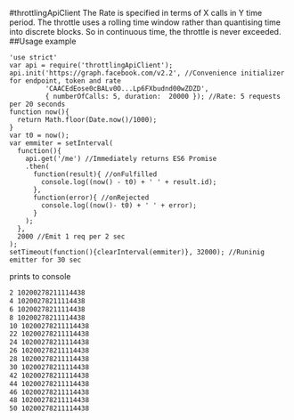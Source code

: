 #throttlingApiClient
The Rate is specified in terms of X calls in Y time period. The throttle uses a rolling time window rather than quantising time into discrete blocks. So in continuous time, the throttle is never exceeded.
##Usage example
```node
'use strict'
var api = require('throttlingApiClient');
api.init('https://graph.facebook.com/v2.2', //Convenience initializer for endpoint, token and rate
         'CAACEdEose0cBALv0O...Lp6FXbudnd00wZDZD',
         { numberOfCalls: 5, duration:  20000 }); //Rate: 5 requests per 20 seconds
function now(){
  return Math.floor(Date.now()/1000);
}
var t0 = now();
var emmiter = setInterval(
  function(){
    api.get('/me') //Immediately returns ES6 Promise
    .then(
      function(result){ //onFulfilled
        console.log((now() - t0) + ' ' + result.id);
      },
      function(error){ //onRejected
        console.log((now()- t0) + ' ' + error);
      }
    );
  },
  2000 //Emit 1 req per 2 sec
);
setTimeout(function(){clearInterval(emmiter)}, 32000); //Runinig emitter for 30 sec
```
prints to console
```bash
2 10200278211114438
4 10200278211114438
6 10200278211114438
8 10200278211114438
10 10200278211114438
22 10200278211114438
24 10200278211114438
26 10200278211114438
28 10200278211114438
30 10200278211114438
42 10200278211114438
44 10200278211114438
46 10200278211114438
48 10200278211114438
50 10200278211114438
```
